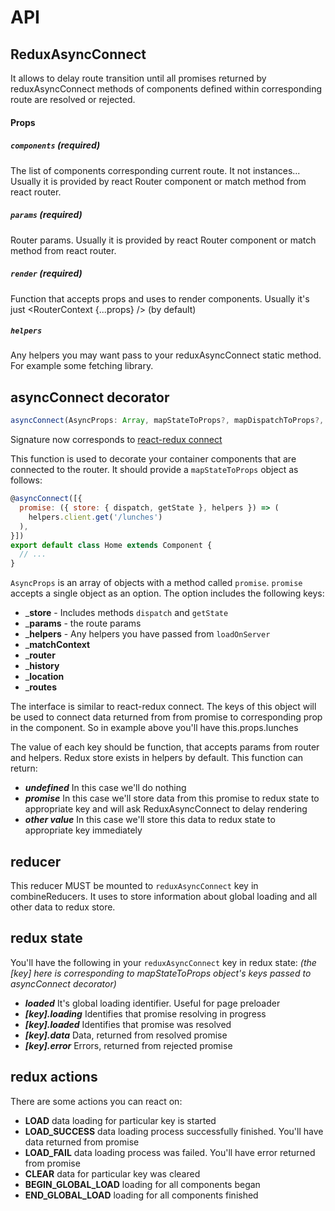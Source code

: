 API
============

## ReduxAsyncConnect
It allows to delay route transition until all promises returned by reduxAsyncConnect methods of components defined within corresponding route are resolved or rejected.

#### Props
##### `components` (required)
The list of components corresponding current route. It not instances...
Usually it is provided by react Router component or match method from react router.

##### `params` (required)
Router params.
Usually it is provided by react Router component or match method from react router.

##### `render` (required)
Function that accepts props and uses to render components.
Usually it's just <RouterContext {...props} /> (by default)

##### `helpers`
Any helpers you may want pass to your reduxAsyncConnect static method.
For example some fetching library.

## asyncConnect decorator

```js
asyncConnect(AsyncProps: Array, mapStateToProps?, mapDispatchToProps?, mergeProps?, options?)
```

Signature now corresponds to [react-redux connect](https://github.com/reactjs/react-redux/blob/master/docs/api.md#connectmapstatetoprops-mapdispatchtoprops-mergeprops-options)

This function is used to decorate your container components that are connected to the router. It should provide a `mapStateToProps` object as follows:

```js
@asyncConnect([{
  promise: ({ store: { dispatch, getState }, helpers }) => (
    helpers.client.get('/lunches')
  ),
}])
export default class Home extends Component {
  // ...
}
```

`AsyncProps` is an array of objects with a method called `promise`. `promise`
accepts a single object as an option. The option includes the following keys:

* _**store** - Includes methods `dispatch` and `getState`
* _**params** - the route params
* _**helpers** - Any helpers you have passed from `loadOnServer`
* _**matchContext**
* _**router**
* _**history**
* _**location**
* _**routes**

The interface is similar to react-redux connect. The keys of this object will be used to connect data returned from from promise to corresponding prop in the component.
So in example above you'll have this.props.lunches

The value of each key should be function, that accepts params from router and helpers. Redux store exists in helpers by default.
This function can return:
- _**undefined**_ In this case we'll do nothing
- _**promise**_ In this case we'll store data from this promise to redux state to appropriate key and will ask ReduxAsyncConnect to delay rendering
- _**other value**_ In this case we'll store this data to redux state to appropriate key immediately

## reducer
This reducer MUST be mounted to `reduxAsyncConnect` key in combineReducers.
It uses to store information about global loading and all other data to redux store.

## redux state
You'll have the following in your `reduxAsyncConnect` key in redux state:
_(the [key] here is corresponding to mapStateToProps object's keys passed to asyncConnect decorator)_

- _**loaded**_ It's global loading identifier. Useful for page preloader
- _**[key].loading**_ Identifies that promise resolving in progress
- _**[key].loaded**_ Identifies that promise was resolved
- _**[key].data**_ Data, returned from resolved promise
- _**[key].error**_ Errors, returned from rejected promise

## redux actions
There are some actions you can react on:
- **LOAD** data loading for particular key is started
- **LOAD_SUCCESS** data loading process successfully finished. You'll have data returned from promise
- **LOAD_FAIL** data loading process was failed. You'll have error returned from promise
- **CLEAR** data for particular key was cleared
- **BEGIN_GLOBAL_LOAD** loading for all components began
- **END_GLOBAL_LOAD** loading for all components finished
